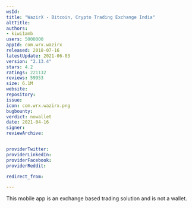 ```yaml
---
wsId: 
title: "WazirX - Bitcoin, Crypto Trading Exchange India"
altTitle: 
authors:
- kiwi1amb
users: 5000000
appId: com.wrx.wazirx
released: 2018-07-16
latestUpdate: 2021-06-03
version: "2.13.4"
stars: 4.2
ratings: 221132
reviews: 59953
size: 6.1M
website: 
repository: 
issue: 
icon: com.wrx.wazirx.png
bugbounty: 
verdict: nowallet
date: 2021-04-16
signer: 
reviewArchive:


providerTwitter: 
providerLinkedIn: 
providerFacebook: 
providerReddit: 

redirect_from:

---
```



This mobile app is an exchange based trading solution and is not a wallet.
